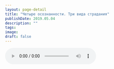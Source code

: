 ```yaml
---
layout: page-detail
title: "Четыре осознанности. Три вида страдания"
publishDate: 2019.05.04
description: ""
tags:
image:
draft: false
---
```


<audio title="2019.05.04 - Четыре осознанности. Три вида страдания.mp3" src="/upload/iblock/148/148a8b9be262c6b574e30dc1a612767e.mp3" controls=""></audio>

  
